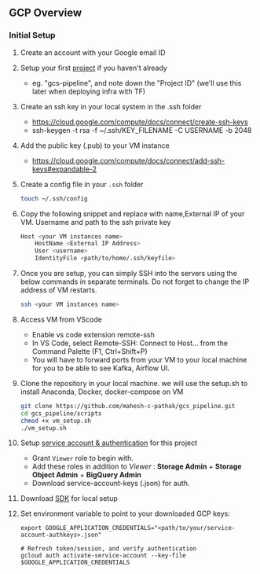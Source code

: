 ## GCP Overview

### Initial Setup

1. Create an account with your Google email ID 
2. Setup your first [project](https://console.cloud.google.com/) if you haven't already
    * eg. "gcs-pipeline", and note down the "Project ID" (we'll use this later when deploying infra with TF)
3. Create an ssh key in your local system in the .ssh folder
   * https://cloud.google.com/compute/docs/connect/create-ssh-keys
   * ssh-keygen -t rsa -f ~/.ssh/KEY_FILENAME -C USERNAME -b 2048
5. Add the public key (.pub) to your VM instance
   * https://cloud.google.com/compute/docs/connect/add-ssh-keys#expandable-2
6. Create a config file in your `.ssh` folder

     ```bash
     touch ~/.ssh/config
     ```
7. Copy the following snippet and replace with name,External IP of your VM. Username and path to the ssh private key

    ```bash
    Host <your VM instances name>
        HostName <External IP Address>
        User <username>
        IdentityFile <path/to/home/.ssh/keyfile>
    ```
8. Once you are setup, you can simply SSH into the servers using the below commands in separate terminals. Do not forget to change the IP address of VM restarts.

    ```bash
    ssh <your VM instances name>
    ```
9. Access VM from VScode
    * Enable vs code extension remote-ssh 
    * In VS Code, select Remote-SSH: Connect to Host... from the Command Palette (F1, Ctrl+Shift+P)
    * You will have to forward ports from your VM to your local machine for you to be able to see Kafka, Airflow UI.
10. Clone the repository in your local machine. we will use the setup.sh to install Anaconda, Docker, docker-compose on VM
    ```bash
    git clone https://github.com/mahesh-c-pathak/gcs_pipeline.git
    cd gcs_pipeline/scripts
    chmod +x vm_setup.sh
    ./vm_setup.sh
    ```

3. Setup [service account & authentication](https://cloud.google.com/docs/authentication/getting-started) for this project
    * Grant `Viewer` role to begin with.
    * Add these roles in addition to *Viewer* : **Storage Admin** + **Storage Object Admin** + **BigQuery Admin**
    * Download service-account-keys (.json) for auth.
4. Download [SDK](https://cloud.google.com/sdk/docs/quickstart) for local setup
5. Set environment variable to point to your downloaded GCP keys:
   ```shell
   export GOOGLE_APPLICATION_CREDENTIALS="<path/to/your/service-account-authkeys>.json"
   
   # Refresh token/session, and verify authentication
   gcloud auth activate-service-account --key-file $GOOGLE_APPLICATION_CREDENTIALS
   ```
   

 
